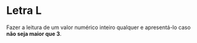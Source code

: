 # Letra L

Fazer a leitura de um valor numérico inteiro qualquer e apresentá-lo caso **não seja maior que 3**.

